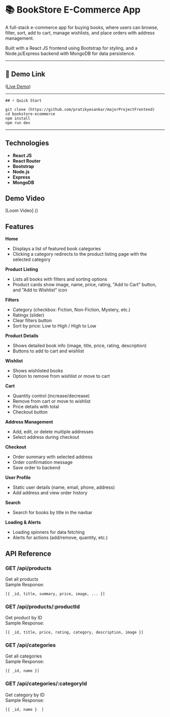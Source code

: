  # 📚 BookStore E-Commerce App

A full-stack e-commerce app for buying books, where users can browse, filter, sort, add to cart, manage wishlists, and place orders with address management.

Built with a React JS frontend using Bootstrap for styling, and a Node.js/Express backend with MongoDB for data persistence.

---

## 🔗 Demo Link

([Live Demo](https://drive.google.com/file/d/11I_-jLhbjTfc4CELpI2cgn16TdzqIMC5/view?usp=sharing))

---
```
## ⚡ Quick Start

git clone (https://github.com/pratikyesankar/majorProjectFrontend)
cd bookstore-ecommerce
npm install
npm run dev   
```
---
## Technologies

- **React JS**
- **React Router**
- **Bootstrap**
- **Node.js**
- **Express**
- **MongoDB**

## Demo Video
[Loom Video] ()

## Features

**Home**
- Displays a list of featured book categories
- Clicking a category redirects to the product listing page with the selected category

**Product Listing**
- Lists all books with filters and sorting options
- Product cards show image, name, price, rating, "Add to Cart" button, and "Add to Wishlist" icon

**Filters**
- Category (checkbox: Fiction, Non-Fiction, Mystery, etc.)
- Ratings (slider)
- Clear filters button
- Sort by price: Low to High / High to Low

**Product Details**
- Shows detailed book info (image, title, price, rating, description)
- Buttons to add to cart and wishlist

**Wishlist**
- Shows wishlisted books
- Option to remove from wishlist or move to cart

**Cart**
- Quantity control (increase/decrease)
- Remove from cart or move to wishlist
- Price details with total
- Checkout button

**Address Management**
- Add, edit, or delete multiple addresses
- Select address during checkout

**Checkout**
- Order summary with selected address
- Order confirmation message
- Save order to backend

**User Profile**
- Static user details (name, email, phone, address)
- Add address and view order history

**Search**
- Search for books by title in the navbar

**Loading & Alerts**
- Loading spinners for data fetching
- Alerts for actions (add/remove, quantity, etc.)


## API Reference

### **GET /api/products**<br>
Get all products<br>
Sample Response:<br>
```
[{ _id, title, summary, price, image, ... }]
```


### **GET /api/products/:productId**<br> 
Get product by ID<br>
Sample Response:<br>  
```
[{ _id, title, price, rating, category, description, image }]
```

### **GET /api/categories**<br>
Get all categories  
Sample Response:  
```
[{ _id, name }]
```

### **GET /api/categories/:categoryId**<br> 
Get category by ID  
Sample Response:  
```
[{ _id, name }  ]
```


